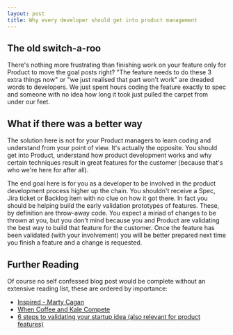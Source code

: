 ```yaml
---
layout: post
title: Why every developer should get into product management
---
```


<amp-img src="https://matt-reid-images.s3-eu-west-1.amazonaws.com/man-welding.jpg" alt="Man welding" height="640" width="800"></amp-img>

<amp-iframe sandbox="allow-scripts" scrolling="no" height="250" width="667" data-appid="dbtLvB_w7" class="app-ep-iframe" frameborder="0" src="https://play.ht/embed/?article_url=https://www.matt-reid.co.uk/2019/10/30/every-developer-should-learn-product.html&voice=Matthew" article-url="https://www.matt-reid.co.uk/2019/10/30/every-developer-should-learn-product.html" allowfullscreen=""></amp-iframe>

## The old switch-a-roo

There's nothing more frustrating than finishing work on your feature only for Product to move the goal posts right? "The feature needs to do these 3 extra things now" or "we just realised that part won't work" are dreaded words to developers. We just spent hours coding the feature exactly to spec and someone with no idea how long it took just pulled the carpet from under our feet.

## What if there was a better way

The solution here is not for your Product managers to learn coding and understand from your point of view. It's actually the opposite. You should get into Product, understand how product development works and why certain techniques result in great features for the customer (because that's who we're here for after all).

The end goal here is for you as a developer to be involved in the product development process higher up the chain. You shouldn't receive a Spec, Jira ticket or Backlog item with no clue on how it got there. In fact you should be helping build the early validation prototypes of features. These, by definition are throw-away code. You expect a miriad of changes to be thrown at you, but you don't mind because you and Product are validating the best way to build that feature for the customer. Once the feature has been validated (with your involvement) you will be better prepared next time you finish a feature and a change is requested.

## Further Reading

Of course no self confessed blog post would be complete without an extensive reading list, these are ordered by importance:

- [Inspired - Marty Cagan](http://bit.ly/2N0CKl2)
- [When Coffee and Kale Compete](http://www.whencoffeeandkalecompete.com/)
- [6 steps to validating your startup idea (also relevant for product features)](https://hackernoon.com/6-steps-to-validating-your-startup-idea-d3ba64187bf#.6uxokf3qa)